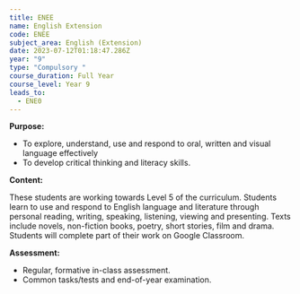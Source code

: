 ```yaml
---
title: ENEE
name: English Extension
code: ENEE
subject_area: English (Extension)
date: 2023-07-12T01:18:47.286Z
year: "9"
type: "Compulsory "
course_duration: Full Year
course_level: Year 9
leads_to:
  - ENE0
---
```

**Purpose:**

* To explore, understand, use and respond to oral, written and visual language effectively
* To develop critical thinking and literacy skills.

**Content:**

These students are working towards Level 5 of the curriculum. Students learn to use and respond to English language and literature through personal reading, writing, speaking, listening, viewing and presenting. Texts include novels, non-fiction books, poetry, short stories, film and drama. Students will complete part of their work on Google Classroom.

**Assessment:**

* Regular, formative in-class assessment.
* Common tasks/tests and end-of-year examination.